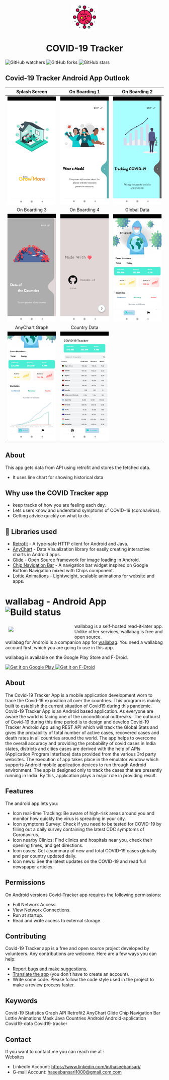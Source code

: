 <p align="center">
    <a>
    <img src="media/covid_icon.png" width="80" height="80"/>
    </a>
    <h1 align="center">COVID-19 Tracker</h1>
</p>

![GitHub watchers](https://img.shields.io/github/watchers/haseeb-xd/Covid19-Tracker?style=social)
![GitHub forks](https://img.shields.io/github/forks/haseeb-xd/Covid19-Tracker?style=social)
![GitHub stars](https://img.shields.io/github/stars/haseeb-xd/Covid19-Tracker?style=social)


##  Covid-19 Tracker Android App Outlook
| Splash Screen | On Boarding 1 |  On Boarding 2 |
|:-:|:-:|:-:|
| ![Fist](media/screenshot_1.jpg?raw=true) | ![3](media/screenshot_2.jpg?raw=true) | ![3](media/screenshot_3.jpg?raw=true) |
| On Boarding 3 | On Boarding 4 |  Global Data |
| ![4](media/screenshot_4.jpg?raw=true) | ![5](media/screenshot_5.jpg?raw=true) | ![6](media/screenshot_6.jpg?raw=true) |
| AnyChart Graph | Country Data |  
| ![7](media/screenshot_7.jpg?raw=true) | ![8](media/screenshot_8.jpg?raw=true) | 


## About
This app gets data from API using retrofit and stores the fetched data.
- It uses line chart for showing historical data 

## Why use the COVID Tracker app
- keep tracks of how you are feeling each day.
- Lets users know and understand symptoms of COVID-19 (coronavirus).
- Getting advice quickly on what to do.

## 📃 Libraries used
- [Retrofit](https://square.github.io/retrofit/) - A type-safe HTTP client for Android and Java.
- [AnyChart](https://github.com/AnyChart/AnyChart-Android) - Data Visualization library for easily creating interactive charts in Android apps.
- [Glide](https://github.com/bumptech/glide) - Open Source framework for image loading in Android.
- [Chip Navigation Bar](https://github.com/ismaeldivita/chip-navigation-bar) - A navigation bar widget inspired on Google Bottom Navigation mixed with Chips component.
- [Lottie Animations](https://lottiefiles.com/) - Lightweight, scalable animations for website and apps.


# wallabag - Android App ![Build status](https://github.com/wallabag/android-app/workflows/CI/badge.svg?branch=master)

<img src="/readme/wallabag logo.png" align="left"
width="200" hspace="10" vspace="10">

wallabag is a self-hosted read-it-later app.  
Unlike other services, wallabag is free and open source.  
wallabag for Android is a companion app for [wallabag](https://www.wallabag.org). You need a wallabag account first, which you are going to use in this app.

wallabag is available on the Google Play Store and F-Droid.

<p align="left">
<a href="https://play.google.com/store/apps/details?id=fr.gaulupeau.apps.InThePoche">
    <img alt="Get it on Google Play"
        height="80"
        src="https://play.google.com/intl/en_us/badges/images/generic/en_badge_web_generic.png" />
</a>  
<a href="https://f-droid.org/app/fr.gaulupeau.apps.InThePoche">
    <img alt="Get it on F-Droid"
        height="80"
        src="https://f-droid.org/badge/get-it-on.png" />
        </a>
        </p>

## About

The Covid-19 Tracker App is a mobile application development worn to trace the Covid-19 exposition all over the countries. This program is mainly built to establish the current situation of Covid19 during this pandemic. Covid-19 Tracker App is an Android based application. As everyone are aware the world is facing one of the unconditional outbreaks. The outburst of Covid-19 during this time period is to design and develop Covid-19 Tracker Android App using REST API which will track the Global Stats and gives the probability of total number of active cases, recovered cases and death rates in all countries around the world. The app helps to overcome the overall accuracy and providing the probability of covid cases in India states, districts and cities cases are derived with the help of APIs (Application Program Interface) data provided from the various 3rd party websites. The execution of app takes place in the emulator window which supports Android mobile application devices to run through Android environment. The app is designed only to track the cases that are presently running in India. By this, application plays a major role in providing result.

## Features

The android app lets you:
- Icon real-time Tracking: Be aware of high-risk areas around you and monitor how quickly the virus is spreading in your city.
- Icon symptoms Survey: Check if you need to be tested for COVID-19 by filling out a daily survey containing the latest CDC symptoms of Coronavirus.
- Icon nearby Clinics: Find clinics and hospitals near you, check their opening times, and get directions.
- Icon cases: Get a summary of new and total COVID-19 cases globally and per country updated daily.
- Icon news: See the latest updates on the COVID-19 and read full newspaper articles.

## Permissions

On Android versions Covid-Tracker app requires the following permissions:
- Full Network Access.
- View Network Connections.
- Run at startup.
- Read and write access to external storage.

## Contributing

Covid-19 Tracker app is a free and open source project developed by volunteers. Any contributions are welcome. Here are a few ways you can help:
 * [Report bugs and make suggestions.](https://github.com/haseeb-xd/Covid19-Tracker/issues)
 * [Translate the app](https://github.com/haseeb-xd/Covid19-Tracker) (you don't have to create an account).
 * Write some code. Please follow the code style used in the project to make a review process faster.


## Keywords
Covid-19 Statistics Graph API Retrofit2 AnyChart Glide Chip Navigation Bar Lottie Animations 
Mask Java Countries Android Android-application Covid19-data Covid19-tracker

## Contact 

If you want to contact me you can reach me at :  
     Websites
-   LinkedIn Account: https://www.linkedin.com/in/haseebansari/
-   G-mail Account: haseebansari1000@gmail.com.com




